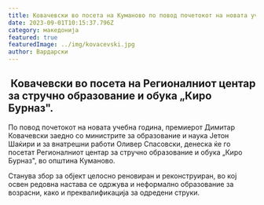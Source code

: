 ```yaml
---
title: Ковачевски во посета на Куманово по повод почетокот на новата учебна година
date: 2023-09-01T10:15:37.796Z
category: македонија
featured: true
featuredImage: ../img/kovacevski.jpg
author: Вардарски
---
```

<!--StartFragment-->

##  Ковачевски во посета на Регионалниот центар за стручно образование и обука „Киро Бурназ".



<!--EndFragment--><!--StartFragment-->

По повод почетокот на новата учебна година, премиерот Димитар Ковачевски заедно со министрите за образование и наука Јетон Шаќири и за внатрешни работи Оливер Спасовски, денеска ќе го посетат Регионалниот центар за стручно образование и обука „Киро Бурназ", во општина Куманово.

Станува збор за објект целосно реновиран и реконструиран, во кој освен редовна настава се одржува и неформално образование за возрасни, како и преквалификација за одредени струки.

<!--EndFragment-->